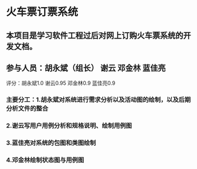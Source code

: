 # 火车票订票系统
## 本项目是学习软件工程过后对网上订购火车票系统的开发文档。
## 参与人员：胡永斌（组长） 谢云 邓金林 蓝佳亮
评分：胡永斌1.0  谢云0.95  邓金林0.9  蓝佳亮0.9
### 主要分工：1.胡永斌对系统进行需求分析以及活动图的绘制，以及后期分析文件的整合
###           2.谢云写用户用例分析和规格说明、绘制用例图
###           3.蓝佳亮对系统的包图和类图绘制
###           4.邓金林绘制状态图与用例图

